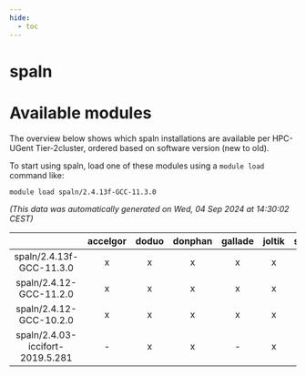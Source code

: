 ```yaml
---
hide:
  - toc
---
```


spaln
=====

# Available modules


The overview below shows which spaln installations are available per HPC-UGent Tier-2cluster, ordered based on software version (new to old).

To start using spaln, load one of these modules using a `module load` command like:

```shell
module load spaln/2.4.13f-GCC-11.3.0
```

*(This data was automatically generated on Wed, 04 Sep 2024 at 14:30:02 CEST)*  

| |accelgor|doduo|donphan|gallade|joltik|shinx|skitty|
| :---: | :---: | :---: | :---: | :---: | :---: | :---: | :---: |
|spaln/2.4.13f-GCC-11.3.0|x|x|x|x|x|-|x|
|spaln/2.4.12-GCC-11.2.0|x|x|x|x|x|-|x|
|spaln/2.4.12-GCC-10.2.0|x|x|x|x|x|-|x|
|spaln/2.4.03-iccifort-2019.5.281|-|x|x|-|x|-|x|
